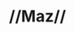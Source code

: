 ---
pid: RS143
title: "//Maz//"
location_transcription: City Hall
zipcode: '19140'
outside_phl: 
neighborhood: Hunting Park
age: '23'
age_range: 20-29
instagram: 
image_file_name: RS_143.jpg
proposal_transcription: |-
  Diversity
  - Group of Children
  Mexican, Black, White, Chinese, Indian
  (everyone)
topic: 
topic_summary: 
type: 
keywords_other: 
credit: Alex Cardoza
image_labels: 
twitter: 
facebook: 
permalink: "/monuments/rs143/"
layout: item-page
---